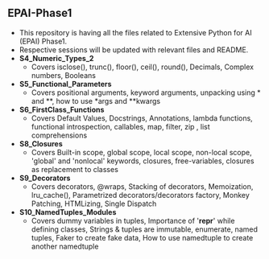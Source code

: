 ## EPAI-Phase1
 - This repository is having all the files related to Extensive Python for AI (EPAI) Phase1.
 - Respective sessions will be updated with relevant files and README.
 - **S4_Numeric_Types_2**
    - Covers isclose(), trunc(), floor(), ceil(), round(), Decimals, Complex numbers, Booleans
 - **S5_Functional_Parameters**
    - Covers positional arguments, keyword arguments, unpacking using * and **, how to use *args and **kwargs 
 - **S6_FirstClass_Functions**
    - Covers Default Values, Docstrings, Annotations, lambda functions, functional introspection, callables, map, filter, zip , list comprehensions
 - **S8_Closures**
    - Covers Built-in scope, global scope, local scope, non-local scope, 'global' and 'nonlocal' keywords, closures, free-variables, closures as replacement to classes
 - **S9_Decorators**
    - Covers decorators, @wraps, Stacking of decorators, Memoization, lru_cache(), Parametrized decorators/decorators factory, Monkey Patching, HTMLizing, Single Dispatch
 - **S10_NamedTuples_Modules**
    - Covers dummy variables in tuples, Importance of '__repr__' while defining classes, Strings & tuples are immutable, enumerate, named tuples, Faker to create fake data, How to use namedtuple to create another namedtuple   